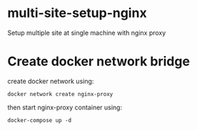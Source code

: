 # multi-site-setup-nginx
Setup multiple site at single machine with nginx proxy

# Create docker network bridge
create docker network using:
```
docker network create nginx-proxy
```


then start nginx-proxy container using:
```
docker-compose up -d
```
